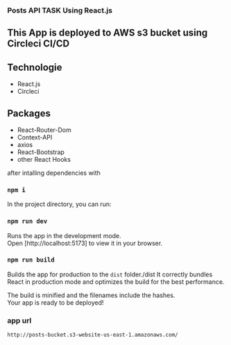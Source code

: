 ### Posts API TASK Using React.js

## This App is deployed to AWS s3 bucket using Circleci CI/CD

## Technologie

- React.js
- Circleci

## Packages

- React-Router-Dom
- Context-API
- axios
- React-Bootstrap
- other React Hooks

after intalling dependencies with

### `npm i`

In the project directory, you can run:

### `npm run dev`

Runs the app in the development mode.\
Open [http://localhost:5173] to view it in your browser.

### `npm run build`

Builds the app for production to the `dist` folder./dist
It correctly bundles React in production mode and optimizes the build for the best performance.

The build is minified and the filenames include the hashes.\
Your app is ready to be deployed!

### app url

```
http://posts-bucket.s3-website-us-east-1.amazonaws.com/
```
